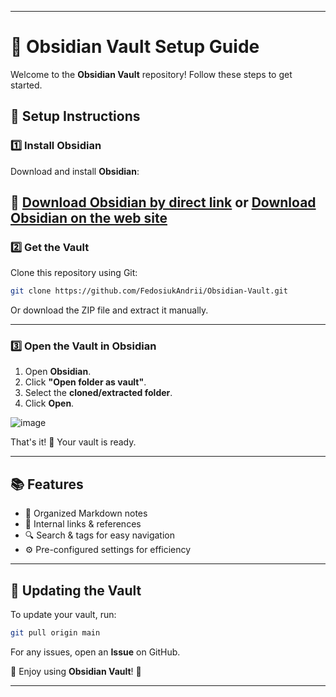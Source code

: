
---

# 📂 Obsidian Vault Setup Guide

Welcome to the **Obsidian Vault** repository! Follow these steps to get started.

## 🚀 Setup Instructions

### 1️⃣ Install Obsidian

Download and install **Obsidian**:

🔗 [Download Obsidian by direct link](https://github.com/obsidianmd/obsidian-releases/releases/download/v1.8.4/Obsidian-1.8.4.exe)
or
[Download Obsidian on the web site](https://obsidian.md/download)
---

### 2️⃣ Get the Vault

Clone this repository using Git:

```bash
git clone https://github.com/FedosiukAndrii/Obsidian-Vault.git
```

Or download the ZIP file and extract it manually.

---

### 3️⃣ Open the Vault in Obsidian

1. Open **Obsidian**.
2. Click **"Open folder as vault"**.
3. Select the **cloned/extracted folder**.
4. Click **Open**.

![image](https://github.com/user-attachments/assets/01a41d16-2c05-4a30-b02f-840758b0bef2)

That's it! 🎉 Your vault is ready.

---

## 📚 Features

- 📝 Organized Markdown notes  
- 🔗 Internal links & references  
- 🔍 Search & tags for easy navigation  
- ⚙️ Pre-configured settings for efficiency  

---

## 🔄 Updating the Vault

To update your vault, run:

```bash
git pull origin main
```

For any issues, open an **Issue** on GitHub.

📌 Enjoy using **Obsidian Vault**! 🚀

---

